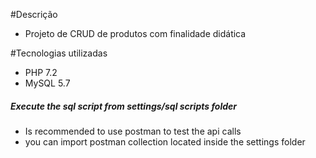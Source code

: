#Descrição
- Projeto de CRUD de produtos com finalidade didática

#Tecnologias utilizadas
- PHP 7.2
- MySQL 5.7

##### Execute the sql script from settings/sql scripts folder

- Is recommended to use postman to test the api calls
- you can import postman collection located inside the settings folder